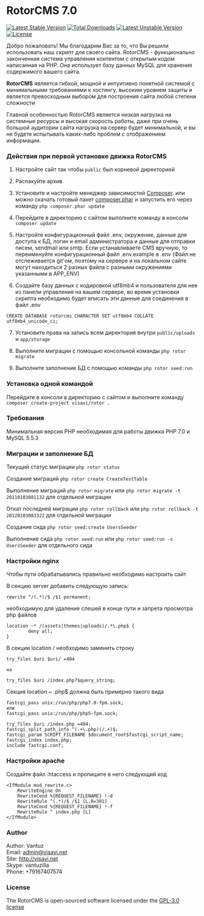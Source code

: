 RotorCMS 7.0
=========

[![Latest Stable Version](https://poser.pugx.org/visavi/rotor/v/stable)](https://packagist.org/packages/visavi/rotor)
[![Total Downloads](https://poser.pugx.org/visavi/rotor/downloads)](https://packagist.org/packages/visavi/rotor)
[![Latest Unstable Version](https://poser.pugx.org/visavi/rotor/v/unstable)](https://packagist.org/packages/visavi/rotor)
[![License](https://poser.pugx.org/visavi/rotor/license)](https://packagist.org/packages/visavi/rotor)

Добро пожаловать!
Мы благодарим Вас за то, что Вы решили использовать наш скрипт для своего сайта. RotorCMS - функционально законченная система управления контентом с открытым кодом написанная на PHP. Она использует базу данных MySQL для хранения содержимого вашего сайта.

**RotorCMS** является гибкой, мощной и интуитивно понятной системой с минимальными требованиями к хостингу, высоким уровнем защиты и является превосходным выбором для построения сайта любой степени сложности

Главной особенностью RotorCMS является низкая нагрузка на системные ресурсы и высокая скорость работы, даже при очень большой аудитории сайта нагрузка на сервер будет минимальной, и вы не будете испытывать каких-либо проблем с отображением информации.

### Действия при первой установке движка RotorCMS

1. Настройте сайт так чтобы `public` был корневой директорией

2. Распакуйте архив

3. Установите и настройте менеджер зависимостей [Composer](https://getcomposer.org).
   или можно скачать готовый пакет 
    [composer.phar](https://getcomposer.org/composer.phar)
    и запустить его через команду
   `php composer.phar update`

4. Перейдите в директорию с сайтом выполните команду в консоли `composer update`

5. Настройте конфигурационный файл .env, окружение, данные для доступа к БД, логин и email администратора и данные для отправки писем, sendmail или smtp. Если устанавливаете CMS вручную, то переименуйте конфигурационный файл .env.example в .env (Файл не отслеживается git'ом, поэтому на сервере и на локальном сайте могут находиться 2 разных файла с разными окружениями указанными в APP_ENV)

6. Создайте базу данных с кодировкой utf8mb4 и пользователя для нее из панели управления на вашем сервере, во время установки скрипта необходимо будет вписать эти данные для соединения в файл .env

`CREATE DATABASE rotorcms CHARACTER SET utf8mb4 COLLATE utf8mb4_unicode_ci;`

7. Установите права на запись всем директория внутри `public/uploads` и `app/storage`

8. Выполните миграции с помощью консольной команды `php rotor migrate`

9. Выполните заполнение БД с помощью команды `php rotor seed:run`

### Установка одной командой
Перейдите в консоли в директорию с сайтом и выполните команду `composer create-project visavi/rotor .`

### Требования

Минимальная версия PHP необходимая для работы движка PHP 7.0 и MySQL 5.5.3

### Миграции и заполнение БД

Текущий статус миграции `php rotor status`

Создание миграций `php rotor create CreateTestTable`

Выполнение миграций `php rotor migrate` или `php rotor migrate -t 20110103081132` для отдельной миграции

Откат последней миграции `php rotor rollback` или `php rotor rollback -t 20120103083322` для отдельной миграции

Создание сида `php rotor seed:create UsersSeeder`

Выполнение сида `php rotor seed:run` или `php rotor seed:run -s UsersSeeder` для отдельного сида

### Настройки nginx

Чтобы пути обрабатывались правильно необходимо настроить сайт

В секцию server добавить следующую запись: 

```
rewrite ^/(.*)/$ /$1 permanent;
```
необходимую для удаление слешей в конце пути и запрета просмотра php файлов

```
location ~* /(assets|themes|uploads)/.*\.php$ {
        deny all;
}
```
В секции location / необходимо заменить строку

```
try_files $uri $uri/ =404

на

try_files $uri /index.php?$query_string;
```

Секция location ~ \.php$ должна быть примерно такого вида

```
fastcgi_pass unix:/run/php/php7.0-fpm.sock;
или
fastcgi_pass unix:/run/php/php5-fpm.sock;

try_files $uri /index.php =404;
fastcgi_split_path_info ^(.+\.php)(/.+)$;
fastcgi_param SCRIPT_FILENAME $document_root$fastcgi_script_name;
fastcgi_index index.php;
include fastcgi.conf;
```

### Настройки apache

Создайте файл .htaccess и пропишите в него следующий код

```
<IfModule mod_rewrite.c>
	RewriteEngine On
	RewriteCond %{REQUEST_FILENAME} !-d
	RewriteRule ^(.*)/$ /$1 [L,R=301]
	RewriteCond %{REQUEST_FILENAME} !-f
	RewriteRule ^ index.php [L]
</IfModule>
```

### Author
Author: Vantuz  
Email: admin@visavi.net  
Site: http://visavi.net  
Skype: vantuzilla  
Phone: +79167407574  

### License

The RotorCMS is open-sourced software licensed under the [GPL-3.0 license](http://opensource.org/licenses/GPL-3.0)

